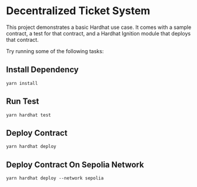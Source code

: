 # Decentralized Ticket System

This project demonstrates a basic Hardhat use case. It comes with a sample contract, a test for that contract, and a Hardhat Ignition module that deploys that contract.

Try running some of the following tasks:

## Install Dependency
```shell
yarn install
```

## Run Test
```shell
yarn hardhat test
```

## Deploy Contract
```shell
yarn hardhat deploy
```

## Deploy Contract On Sepolia Network
```shell
yarn hardhat deploy --network sepolia
```
